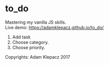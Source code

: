 # to_do
Mastering my vanilla JS skills. <br>
Live demo:  https://adamklepacz.github.io/to_do/ <br>

1. Add task </br>
2. Choose category. </br>
3. Choose priority. </br>

Copyrights: Adam Klepacz 2017
